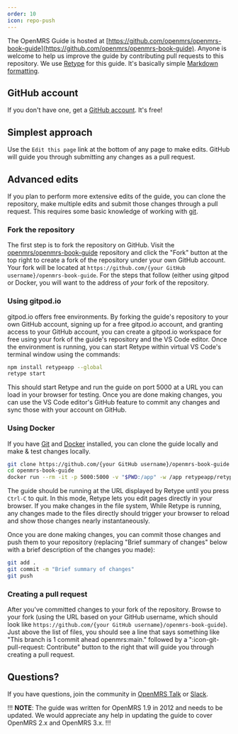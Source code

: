 ```yaml
---
order: 10
icon: repo-push
---
```

The OpenMRS Guide is hosted at [https://github.com/openmrs/openmrs-book-guide](https://github.com/openmrs/openmrs-book-guide). 
Anyone is welcome to help us improve the guide by contributing pull requests to this repository. We use [Retype](https://retype.com/) 
for this guide. It's basically simple [Markdown formatting](https://retype.com/guides/formatting/).

## GitHub account

If you don't have one, get a [GitHub account](https://github.com/join). It's free!

## Simplest approach

Use the `Edit this page` link at the bottom of any page to make edits. GitHub will guide you through submitting any changes as a pull request.

## Advanced edits

If you plan to perform more extensive edits of the guide, you can clone the repository, make multiple edits and submit 
those changes through a pull request. This requires some basic knowledge of working with [git](https://www.w3schools.com/git/).

### Fork the repository

The first step is to fork the repository on GitHub. Visit the [openmrs/openmrs-book-guide](https://github.com/openmrs/openmrs-book-guide) 
repository and click the "Fork" button at the top right to create a fork of the repository under your own GitHub account. Your fork will 
be located at `https://github.com/{your GitHub username}/openmrs-book-guide`. For the steps that follow (either using gitpod or Docker,
you will want to the address of _your_ fork of the repository.

### Using gitpod.io

gitpod.io offers free environments. By forking the guide's repository to your own GitHub account, signing up for a free gitpod.io account, 
and granting access to your GitHub account, you can create a gitpod.io workspace for free using your fork of the guide's repository and 
the VS Code editor. Once the environment is running, you can start Retype within virtual VS Code's terminal window using the commands:

```bash
npm install retypeapp --global 
retype start
```

This should start Retype and run the guide on port 5000 at a URL you can load in your browser for testing. Once you are done making 
changes, you can use the VS Code editor's GitHub feature to commit any changes and sync those with your account on GitHub.

### Using Docker

If you have [Git](https://git-scm.com/) and [Docker](https://docker.com/) installed, you can clone the guide locally and make & test
changes locally.

```bash
git clone https://github.com/{your GitHub username}/openmrs-book-guide
cd openmrs-book-guide
docker run --rm -it -p 5000:5000 -v "$PWD:/app" -w /app retypeapp/retype retype start
```

The guide should be running at the URL displayed by Retype until you press `Ctrl-C` to quit. In this mode, Retype lets you edit 
pages directly in your browser. If you make changes in the file system, While Retype is running, any changes made
to the files directly should trigger your browser to reload and show those changes nearly instantaneously.

Once you are done making changes, you can commit those changes and push them to your repository (replacing "Brief summary of 
changes" below with a brief description of the changes you made):

```bash
git add .
git commit -m "Brief summary of changes"
git push
```

### Creating a pull request

After you've committed changes to your fork of the repository. Browse to your fork (using the URL based on your GitHub 
username, which should look like `https://github.com/{your GitHub username}/openmrs-book-guide`). Just above the list of 
files, you should see a line that says something like "This branch is 1 commit ahead openmrs:main." followed by a 
":icon-git-pull-request: Contribute" button to the right that will guide you through creating a pull request.

## Questions?

If you have questions, join the community in [OpenMRS Talk](https://talk.openmrs.org/) or [Slack](http://om.rs/slack).

!!!
**NOTE**: The guide was written for OpenMRS 1.9 in 2012 and needs to be updated. We would appreciate any help in updating the 
guide to cover OpenMRS 2.x and OpenMRS 3.x.
!!!

